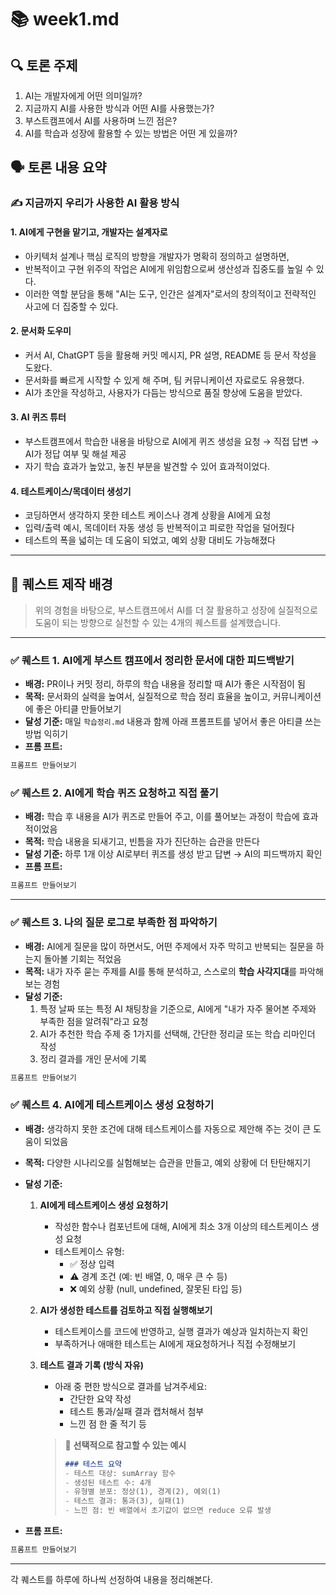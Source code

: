 # 📚 week1.md

## 🔍 토론 주제

1. AI는 개발자에게 어떤 의미일까?
2. 지금까지 AI를 사용한 방식과 어떤 AI를 사용했는가?
3. 부스트캠프에서 AI를 사용하며 느낀 점은?
4. AI를 학습과 성장에 활용할 수 있는 방법은 어떤 게 있을까?

## 🗣️ 토론 내용 요약

### ✍️ 지금까지 우리가 사용한 AI 활용 방식

#### 1. AI에게 구현을 맡기고, 개발자는 설계자로

- 아키텍처 설계나 핵심 로직의 방향을 개발자가 명확히 정의하고 설명하면,
- 반복적이고 구현 위주의 작업은 AI에게 위임함으로써 생산성과 집중도를 높일 수 있다.
- 이러한 역할 분담을 통해 "AI는 도구, 인간은 설계자"로서의 창의적이고 전략적인 사고에 더 집중할 수 있다.

#### 2. 문서화 도우미

- 커서 AI, ChatGPT 등을 활용해 커밋 메시지, PR 설명, README 등 문서 작성을 도왔다.
- 문서화를 빠르게 시작할 수 있게 해 주며, 팀 커뮤니케이션 자료로도 유용했다.
- AI가 초안을 작성하고, 사용자가 다듬는 방식으로 품질 향상에 도움을 받았다.

#### 3. AI 퀴즈 튜터

- 부스트캠프에서 학습한 내용을 바탕으로 AI에게 퀴즈 생성을 요청 → 직접 답변 → AI가 정답 여부 및 해설 제공
- 자기 학습 효과가 높았고, 놓친 부분을 발견할 수 있어 효과적이었다.

#### 4. 테스트케이스/목데이터 생성기

- 코딩하면서 생각하지 못한 테스트 케이스나 경계 상황을 AI에게 요청
- 입력/출력 예시, 목데이터 자동 생성 등 반복적이고 피로한 작업을 덜어줬다
- 테스트의 폭을 넓히는 데 도움이 되었고, 예외 상황 대비도 가능해졌다

---

## 🎯 퀘스트 제작 배경

> 위의 경험을 바탕으로, 부스트캠프에서 AI를 더 잘 활용하고 성장에 실질적으로 도움이 되는 방향으로 실천할 수 있는 4개의 퀘스트를 설계했습니다.

---

### ✅ 퀘스트 1. AI에게 부스트 캠프에서 정리한 문서에 대한 피드백받기

- **배경:** PR이나 커밋 정리, 하루의 학습 내용을 정리할 때 AI가 좋은 시작점이 됨
- **목적:** 문서화의 실력을 높여서, 실질적으로 학습 정리 효율을 높이고, 커뮤니케이션에 좋은 아티클 만들어보기
- **달성 기준:** 매일 `학습정리.md` 내용과 함께 아래 프롬프트를 넣어서 좋은 아티클 쓰는 방법 익히기
- **프롬 프트:**

```bash
프롬프트 만들어보기
```

### ✅ 퀘스트 2. AI에게 학습 퀴즈 요청하고 직접 풀기

- **배경:** 학습 후 내용을 AI가 퀴즈로 만들어 주고, 이를 풀어보는 과정이 학습에 효과적이었음
- **목적:** 학습 내용을 되새기고, 빈틈을 자가 진단하는 습관을 만든다
- **달성 기준:** 하루 1개 이상 AI로부터 퀴즈를 생성 받고 답변 → AI의 피드백까지 확인
- **프롬 프트:**

```bash
프롬프트 만들어보기
```

---

### ✅ 퀘스트 3. 나의 질문 로그로 부족한 점 파악하기

- **배경:** AI에게 질문을 많이 하면서도, 어떤 주제에서 자주 막히고 반복되는 질문을 하는지 돌아볼 기회는 적었음
- **목적:** 내가 자주 묻는 주제를 AI를 통해 분석하고, 스스로의 **학습 사각지대**를 파악해보는 경험
- **달성 기준:**
  1. 특정 날짜 또는 특정 AI 채팅창을 기준으로, AI에게 "내가 자주 물어본 주제와 부족한 점을 알려줘"라고 요청
  2. AI가 추천한 학습 주제 중 1가지를 선택해, 간단한 정리글 또는 학습 리마인더 작성
  3. 정리 결과를 개인 문서에 기록

```bash
프롬프트 만들어보기
```

### ✅ 퀘스트 4. AI에게 테스트케이스 생성 요청하기

- **배경:** 생각하지 못한 조건에 대해 테스트케이스를 자동으로 제안해 주는 것이 큰 도움이 되었음
- **목적:** 다양한 시나리오를 실험해보는 습관을 만들고, 예외 상황에 더 탄탄해지기
- **달성 기준:** 
  1. **AI에게 테스트케이스 생성 요청하기**  
     - 작성한 함수나 컴포넌트에 대해, AI에게 최소 3개 이상의 테스트케이스 생성 요청  
     - 테스트케이스 유형:
       - ✅ 정상 입력
       - ⚠️ 경계 조건 (예: 빈 배열, 0, 매우 큰 수 등)
       - ❌ 예외 상황 (null, undefined, 잘못된 타입 등)

  2. **AI가 생성한 테스트를 검토하고 직접 실행해보기**  
     - 테스트케이스를 코드에 반영하고, 실행 결과가 예상과 일치하는지 확인  
     - 부족하거나 애매한 테스트는 AI에게 재요청하거나 직접 수정해보기

  3. **테스트 결과 기록 (방식 자유)**  
     - 아래 중 편한 방식으로 결과를 남겨주세요:
       - 간단한 요약 작성
       - 테스트 통과/실패 결과 캡처해서 첨부
       - 느낀 점 한 줄 적기 등

     > 🔎 **선택적으로 참고할 수 있는 예시**
     >
     > ```md
     > ### 테스트 요약
     > - 테스트 대상: sumArray 함수
     > - 생성된 테스트 수: 4개
     > - 유형별 분포: 정상(1), 경계(2), 예외(1)
     > - 테스트 결과: 통과(3), 실패(1)
     > - 느낀 점: 빈 배열에서 초기값이 없으면 reduce 오류 발생
     > ```

- **프롬 프트:**

```bash
프롬프트 만들어보기
```

---

각 퀘스트를 하루에 하나씩 선정하여 내용을 정리해본다.
